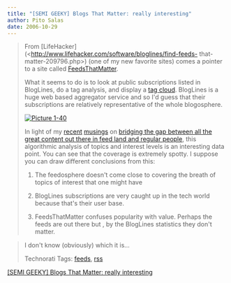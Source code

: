 ```yaml
---
title: "[SEMI GEEKY] Blogs That Matter: really interesting"
author: Pito Salas
date: 2006-10-29
---
```



>
> From [LifeHacker](<http://www.lifehacker.com/software/bloglines/find-feeds-
> that-matter-209796.php>) (one of my new favorite sites) comes a pointer to a
> site called [FeedsThatMatter](<http://morpheus.cs.umbc.edu/bloglines/>).
>
> What it seems to do is to look at public subscriptions listed in BlogLines,
> do a tag analysis, and display a [tag
> cloud](<http://morpheus.cs.umbc.edu/bloglines/>). BlogLines is a huge web
> based aggregator service and so I'd guess that their subscriptions are
> relatively representative of the whole blogosphere.
>
> [![Picture
> 1-40](https://i0.wp.com/s3.media.squarespace.com/production/1075723/12829350/weblogs/images/Picture%25201-40-tm.jpg?resize=343%2C249)](<https://i0.wp.com/s3.media.squarespace.com/production/1075723/12829350/images/Picture%25201-40.png>)
>
> In light of my [recent](</weblogs/archives/001350.php>)
> [musings](</weblogs/archives/001349.php>) on [bridging the gap between all
> the great content out there in feed land and regular
> people](</weblogs/archives/001346.php>), this algorithmic analysis of topics
> and interest levels is an interesting data point. You can see that the
> coverage is extremely spotty. I suppose you can draw different conclusions
> from this:
>
>   1. The feedosphere doesn't come close to covering the breath of topics of
> interest that one might have
>
>   2. BlogLines subscriptions are very caught up in the tech world because
> that's their user base.
>
>   3. FeedsThatMatter confuses popularity with value. Perhaps the feeds are
> out there but , by the BlogLines statistics they don't matter.
>
>

>
> I don't know (obviously) which it is…
>
> Technorati Tags: [feeds](<http://www.technorati.com/tag/feeds>),
> [rss](<http://www.technorati.com/tag/rss>)


[[SEMI GEEKY] Blogs That Matter: really interesting](None)
